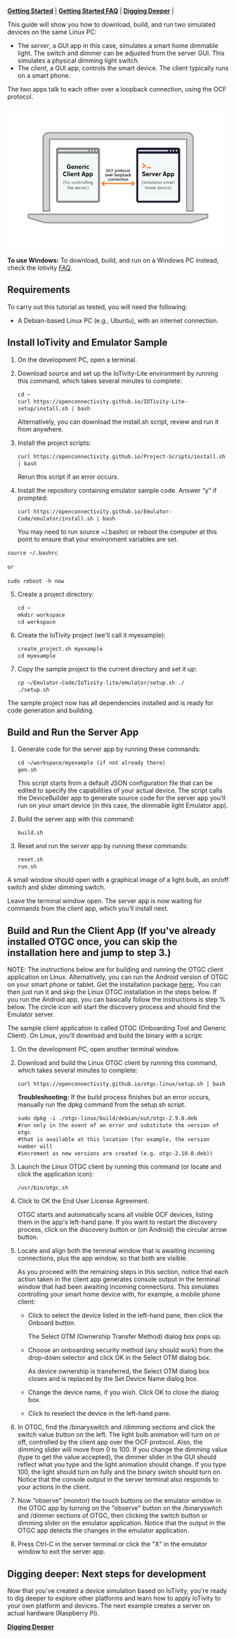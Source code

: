 
[**Getting Started**](gsg-start.md)   |   [**Getting Started FAQ**](getting-started-faq.md)   |   [**Digging Deeper**](digging-deeper.md)   |  

This guide will show you how to download, build, and run two simulated devices on the same Linux PC:

- The *server*, a GUI app in this case, simulates a smart home dimmable light. The switch and dimmer can be adjusted from the server GUI. This simulates a physical dimming light switch.
- The *client*, a GUI app, controls the smart device. The client typically runs on a smart phone.

The two apps talk to each other over a loopback connection, using the OCF protocol.

![OCF protocol over loopback connection](/assets/images/ocfprotocol-loopback-connection.png)

**To use Windows:** To download, build, and run on a Windows PC instead, check the Iotivity [FAQ](https://wiki.iotivity.org/getting_started_troubleshooting_and_faq).

## Requirements

To carry out this tutorial as tested, you will need the following:

- A Debian-based Linux PC (e.g., Ubuntu), with an internet connection.

## Install IoTivity and Emulator Sample

1. On the development PC, open a terminal.

2. Download source and set up the IoTivity-Lite environment by running this command, which takes several minutes to complete:

   ```
   cd ~
   curl https://openconnectivity.github.io/IOTivity-Lite-setup/install.sh | bash
   ```

   Alternatively, you can download the install.sh script, review and run it from anywhere.


3. Install the project scripts:


   ```
   curl https://openconnectivity.github.io/Project-Scripts/install.sh | bash
   ```

   Rerun this script if an error occurs.


4. Install the repository containing emulator sample code. Answer “y” if prompted:


   ```
   curl https://openconnectivity.github.io/Emulator-Code/emulator/install.sh | bash
   ```

   You may need to run source ~/.bashrc or reboot the computer at this point to ensure that your environment variables are set.

  ```
  source ~/.bashrc

  or

  sudo reboot -h now
  ```

5. Create a project directory:

   ```
   cd ~
   mkdir workspace
   cd workspace
   ```

6. Create the IoTivity project (we'll call it myexample):

    ```
    create_project.sh myexample
    cd myexample
    ```

5. Copy the sample project to the current directory and set it up:

   ```
   cp ~/Emulator-Code/IoTivity-lite/emulator/setup.sh ./
   ./setup.sh
   ```

The sample project now has all dependencies installed and is ready for code generation and building.


## Build and Run the Server App


1. Generate code for the server app by running these commands:

   ```
   cd ~/workspace/myexample (if not already there)
   gen.sh
   ```


   This script starts from a default JSON configuration file that can be edited to specify the capabilities of your actual device. The script calls the DeviceBuilder app to generate source code for the server app you’ll run on your smart device (in this case, the dimmable light Emulator app).

2. Build the server app with this command:


   ```
   build.sh
   ```


3. Reset and run the server app by running these commands:


   ```
   reset.sh
   run.sh
   ```

A small window should open with a graphical image of a light bulb, an on/off switch and slider dimming switch.

Leave the terminal window open. The server app is now waiting for commands from the client app, which you’ll install next.



## Build and Run the Client App (If you've already installed OTGC once, you can skip the installation here and jump to step 3.)

NOTE: The instructions below are for building and running the OTGC client application on Linux. Alternatively, you can run the Android version of OTGC on your smart phone or tablet. Get the installation package [here:](https://github.com/openconnectivity/otgc-android). You can then just run it and skip the Linux OTGC installation in the steps below. If you run the Android app, you can basically follow the instructions is step % below. The circle icon will start the discovery process and should find the Emulator server.

The sample client application is called OTGC (Onboarding Tool and Generic Client). On Linux, you'll download and build the binary with a script:

1. On the development PC, open another terminal window.

2. Download and build the Linux OTGC client by running this command, which takes several minutes to complete:

   ```
   curl https://openconnectivity.github.io/otgc-linux/setup.sh | bash
   ```

   **Troubleshooting:** If the build process finishes but an error occurs, manually run the dpkg command from the setup.sh script.

   ```
   sudo dpkg -i ./otgc-linux/build/debian/out/otgc-2.9.0.deb
   #run only in the event of an error and substitute the version of otgc
   #that is available at this location (for example, the version number will
   #increment as new versions are created (e.g. otgc-2.10.0.deb))
   ```

3. Launch the Linux OTGC client by running this command (or locate and click the application icon):


   ```
   /usr/bin/otgc.sh
   ```


4. Click to OK the End User License Agreement.


   OTGC starts and automatically scans all visible OCF devices, listing them in the app's left-hand pane. If you want to restart the discovery process, click on the discovery button or (on Android) the circular arrow button.


5. Locate and align both the terminal window that is awaiting incoming connections, plus the app window, so that both are visible.


   As you proceed with the remaining steps in this section, notice that each action taken in the client app generates console output in the terminal window that had been awaiting incoming connections. This simulates controlling your smart home device with, for example, a mobile phone client:


   - Click to select the device listed in the left-hand pane, then click the Onboard button.


     The Select OTM (Ownership Transfer Method) dialog box pops up.

   - Choose an onboarding security method (any should work) from the drop-down selector and click OK in the Select OTM dialog box.


     As device ownership is transferred, the Select OTM dialog box closes and is replaced by the Set Device Name dialog box.


   - Change the device name, if you wish. Click OK to close the dialog box.


   - Click to reselect the device in the left-hand pane.

9.	In OTGC, find the /binaryswitch and /dimming sections and click the switch value button on the left. The light bulb animation will turn on or off, controlled by the client app over the OCF protocol. Also, the dimming slider will move from 0 to 100. If you change the dimming value (type <Tab> to get the value accepted), the dimmer slider in the GUI should reflect what you type and the light animation should change. If you type 100, the light should turn on fully and the binary switch should turn on. Notice that the console output in the server terminal also responds to your actions in the client.


10.	Now “observe” (monitor) the touch buttons on the emulator window in the OTGC app by turning on the "observe" button on the /binaryswitch and /dimmer sections of OTGC, then clicking the switch button or dimming slider on the emulator application. Notice that the output in the OTGC app detects the changes in the emulator application.


11. Press Ctrl-C in the server terminal or click the "X" in the emulator window to exit the server app.


## Digging deeper: Next steps for development


Now that you've created a device simulation based on IoTivity, you're ready to dig deeper to explore other platforms and learn how to apply IoTivity to your own platform and devices. The next example creates a server on actual hardware (Raspberry Pi).


[**Digging Deeper**](digging-deeper.md)
